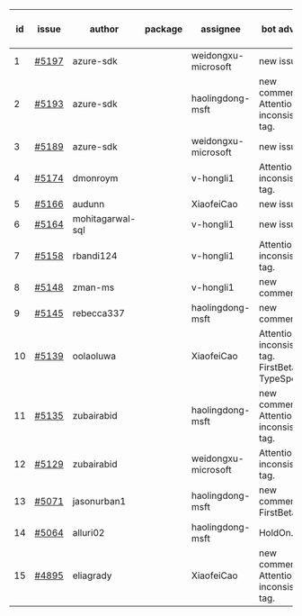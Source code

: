 | id | issue | author | package | assignee | bot advice | created date of issue | target release date | date from target |
| ------ | ------ | ------ | ------ | ------ | ------ | ------ | ------ | :-----: |
| 1 | [#5197](https://github.com/Azure/sdk-release-request/issues/5197) | azure-sdk |  | weidongxu-microsoft | new issue. | 05-09 | 05-24 |  |
| 2 | [#5193](https://github.com/Azure/sdk-release-request/issues/5193) | azure-sdk |  | haolingdong-msft | new comment. Attention to inconsistent tag. | 05-09 | fail to get. |  |
| 3 | [#5189](https://github.com/Azure/sdk-release-request/issues/5189) | azure-sdk |  | weidongxu-microsoft | new issue. | 05-08 | 05-24 |  |
| 4 | [#5174](https://github.com/Azure/sdk-release-request/issues/5174) | dmonroym |  | v-hongli1 | Attention to inconsistent tag. | 04-30 | 05-24 |  |
| 5 | [#5166](https://github.com/Azure/sdk-release-request/issues/5166) | audunn |  | XiaofeiCao | new issue. | 04-29 | 05-24 |  |
| 6 | [#5164](https://github.com/Azure/sdk-release-request/issues/5164) | mohitagarwal-sql |  | v-hongli1 | new issue. | 04-24 | 05-24 |  |
| 7 | [#5158](https://github.com/Azure/sdk-release-request/issues/5158) | rbandi124 |  | v-hongli1 | Attention to inconsistent tag. | 04-24 | 05-24 |  |
| 8 | [#5148](https://github.com/Azure/sdk-release-request/issues/5148) | zman-ms |  | v-hongli1 | new comment. | 04-24 | 05-24 |  |
| 9 | [#5145](https://github.com/Azure/sdk-release-request/issues/5145) | rebecca337 |  | haolingdong-msft | new comment. | 04-23 | 05-24 |  |
| 10 | [#5139](https://github.com/Azure/sdk-release-request/issues/5139) | oolaoluwa |  | XiaofeiCao | Attention to inconsistent tag. FirstBeta. TypeSpec. | 04-16 | 05-24 |  |
| 11 | [#5135](https://github.com/Azure/sdk-release-request/issues/5135) | zubairabid |  | haolingdong-msft | new comment. Attention to inconsistent tag. | 04-12 | 05-24 |  |
| 12 | [#5129](https://github.com/Azure/sdk-release-request/issues/5129) | zubairabid |  | weidongxu-microsoft | Attention to inconsistent tag. | 04-12 | 05-24 |  |
| 13 | [#5071](https://github.com/Azure/sdk-release-request/issues/5071) | jasonurban1 |  | haolingdong-msft | new comment. FirstBeta. | 03-22 | 05-24 |  |
| 14 | [#5064](https://github.com/Azure/sdk-release-request/issues/5064) | alluri02 |  | haolingdong-msft | HoldOn. | 03-20 | 05-24 |  |
| 15 | [#4895](https://github.com/Azure/sdk-release-request/issues/4895) | eliagrady |  | XiaofeiCao | new comment. Attention to inconsistent tag. | 01-18 | 04-26 |  |
